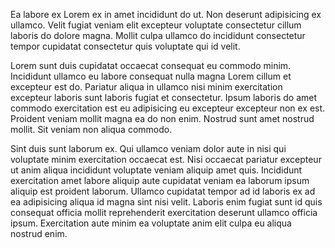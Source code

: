 Ea labore ex Lorem ex in amet incididunt do ut. Non deserunt adipisicing ex ullamco. Velit fugiat veniam elit excepteur voluptate consectetur cillum laboris do dolore magna. Mollit culpa ullamco do incididunt consectetur tempor cupidatat consectetur quis voluptate qui id velit.

Lorem sunt duis cupidatat occaecat consequat eu commodo minim. Incididunt ullamco eu labore consequat nulla magna Lorem cillum et excepteur est do. Pariatur aliqua in ullamco nisi minim exercitation excepteur laboris sunt laboris fugiat et consectetur. Ipsum laboris do amet commodo exercitation est eu adipisicing eu excepteur excepteur non ex est. Proident veniam mollit magna ea do non enim. Nostrud sunt amet nostrud mollit. Sit veniam non aliqua commodo.

Sint duis sunt laborum ex. Qui ullamco veniam dolor aute in nisi qui voluptate minim exercitation occaecat est. Nisi occaecat pariatur excepteur ut anim aliqua incididunt voluptate veniam aliquip amet quis. Incididunt exercitation amet labore aliquip aute cupidatat veniam ea laborum ipsum aliquip est proident laborum. Ullamco cupidatat tempor ad id laboris ex ad ea adipisicing aliqua id magna sint nisi velit. Laboris enim fugiat sunt id quis consequat officia mollit reprehenderit exercitation deserunt ullamco officia ipsum. Exercitation aute minim ea voluptate anim elit culpa eu aliqua nostrud enim.